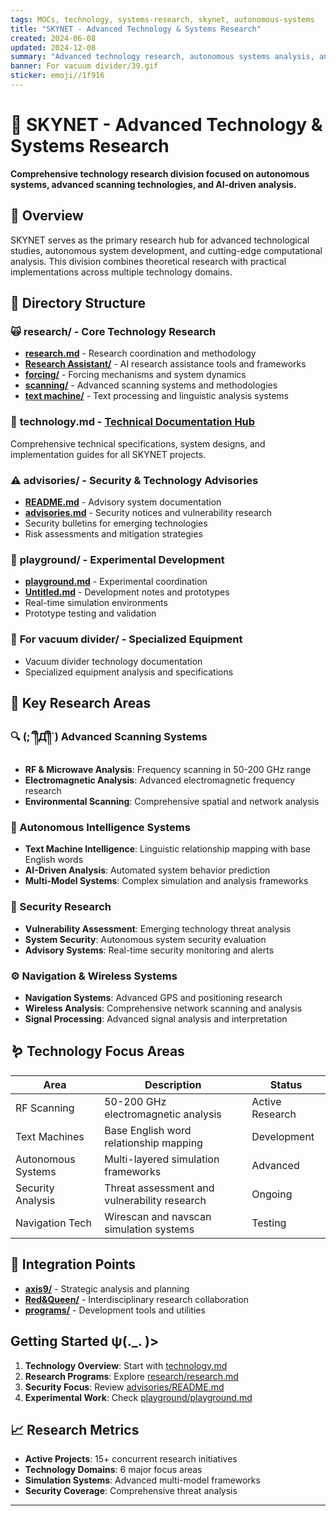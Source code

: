 ```yaml
---
tags: MOCs, technology, systems-research, skynet, autonomous-systems
title: "SKYNET - Advanced Technology & Systems Research"
created: 2024-06-08
updated: 2024-12-08
summary: "Advanced technology research, autonomous systems analysis, and cutting-edge computational studies"
banner: For vacuum divider/39.gif
sticker: emoji//1f916
---
```


# 🦍 SKYNET - Advanced Technology & Systems Research

**Comprehensive technology research division focused on autonomous systems, advanced scanning technologies, and AI-driven analysis.**

## 🤳 Overview

SKYNET serves as the primary research hub for advanced technological studies, autonomous system development, and cutting-edge computational analysis. This division combines theoretical research with practical implementations across multiple technology domains.

## 📂 Directory Structure

### 🙀 **research/** - Core Technology Research
- **[research.md](research/research.md)** - Research coordination and methodology
- **[Research Assistant/](research/Research%20Assistant/)** - AI research assistance tools and frameworks
- **[forcing/](research/forcing/)** - Forcing mechanisms and system dynamics
- **[scanning/](research/scanning/)** - Advanced scanning systems and methodologies
- **[text machine/](research/text%20machine/)** - Text processing and linguistic analysis systems

### 🔌 **technology.md** - [Technical Documentation Hub](technology.md)
Comprehensive technical specifications, system designs, and implementation guides for all SKYNET projects.

### ⚠️ **advisories/** - Security & Technology Advisories
- **[README.md](advisories/README.md)** - Advisory system documentation
- **[advisories.md](advisories/advisories.md)** - Security notices and vulnerability research
- Security bulletins for emerging technologies
- Risk assessments and mitigation strategies

### 📡 **playground/** - Experimental Development
- **[playground.md](playground/playground.md)** - Experimental coordination
- **[Untitled.md](playground/Untitled.md)** - Development notes and prototypes
- Real-time simulation environments
- Prototype testing and validation

### 📁 **For vacuum divider/** - Specialized Equipment
- Vacuum divider technology documentation
- Specialized equipment analysis and specifications

## 🥩 Key Research Areas

### 🔍 (;´༎ຶД༎ຶ`) Advanced Scanning Systems
- **RF & Microwave Analysis**: Frequency scanning in 50-200 GHz range
- **Electromagnetic Analysis**: Advanced electromagnetic frequency research
- **Environmental Scanning**: Comprehensive spatial and network analysis

### 🍼 Autonomous Intelligence Systems
- **Text Machine Intelligence**: Linguistic relationship mapping with base English words
- **AI-Driven Analysis**: Automated system behavior prediction
- **Multi-Model Systems**: Complex simulation and analysis frameworks

### 🫎 Security Research  
- **Vulnerability Assessment**: Emerging technology threat analysis
- **System Security**: Autonomous system security evaluation
- **Advisory Systems**: Real-time security monitoring and alerts

### ⚙️ Navigation & Wireless Systems
- **Navigation Systems**: Advanced GPS and positioning research
- **Wireless Analysis**: Comprehensive network scanning and analysis
- **Signal Processing**: Advanced signal analysis and interpretation

## 🪱 Technology Focus Areas

| Area | Description | Status |
|------|-------------|---------|
| RF Scanning | 50-200 GHz electromagnetic analysis | Active Research |
| Text Machines | Base English word relationship mapping | Development |
| Autonomous Systems | Multi-layered simulation frameworks | Advanced |
| Security Analysis | Threat assessment and vulnerability research | Ongoing |
| Navigation Tech | Wirescan and navscan simulation systems | Testing |

## 🔗 Integration Points

- **[axis9/](../axis9/axis9.md)** - Strategic analysis and planning
- **[Red&Queen/](../Red&Queen/Red&Queen.md)** - Interdisciplinary research collaboration
- **[programs/](../programs/programs.md)** - Development tools and utilities

##  Getting Started ψ(._. )>

1. **Technology Overview**: Start with [technology.md](technology.md)
2. **Research Programs**: Explore [research/research.md](research/research.md)
3. **Security Focus**: Review [advisories/README.md](advisories/README.md)
4. **Experimental Work**: Check [playground/playground.md](playground/playground.md)

## 📈 Research Metrics

- **Active Projects**: 15+ concurrent research initiatives
- **Technology Domains**: 6 major focus areas
- **Simulation Systems**: Advanced multi-model frameworks
- **Security Coverage**: Comprehensive threat analysis

---

```folder-index-content
```

<!-- 13CACC01 -->
